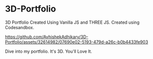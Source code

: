 # 3D-Portfolio
3D Portfolio Created Using Vanilla JS and THREE JS. Created using Codesandbox.


https://github.com/AvhishekAdhikary/3D-Portfolio/assets/32614982/07690e02-5193-479d-a26c-b0b4433fe903


Dive into my portfolio.
It's 3D.
You'll Love It.
